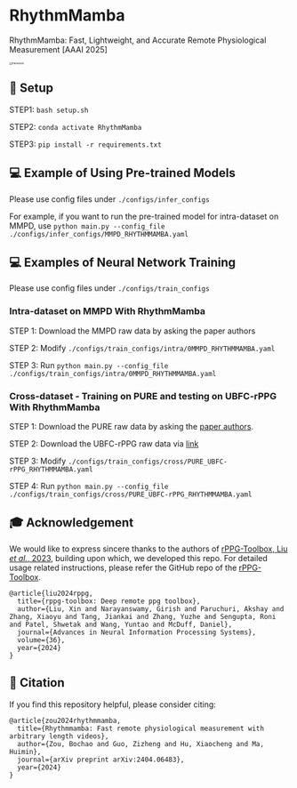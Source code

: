# RhythmMamba

RhythmMamba: Fast, Lightweight, and Accurate Remote Physiological Measurement [AAAI 2025]

<img src="./figures/framework.jpg" alt="framework" style="zoom: 30%;" />



## :wrench: Setup

STEP1: `bash setup.sh` 

STEP2: `conda activate RhythmMamba` 

STEP3: `pip install -r requirements.txt` 




## :computer: Example of Using Pre-trained Models 

Please use config files under `./configs/infer_configs`

For example, if you want to run the pre-trained model for intra-dataset on MMPD, use `python main.py --config_file ./configs/infer_configs/MMPD_RHYTHMMAMBA.yaml`

## :computer: Examples of Neural Network Training

Please use config files under `./configs/train_configs`

### Intra-dataset on MMPD With RhythmMamba

STEP 1: Download the MMPD raw data by asking the paper authors

STEP 2: Modify `./configs/train_configs/intra/0MMPD_RHYTHMMAMBA.yaml` 

STEP 3: Run `python main.py --config_file ./configs/train_configs/intra/0MMPD_RHYTHMMAMBA.yaml` 

### Cross-dataset - Training on PURE and testing on UBFC-rPPG With RhythmMamba

STEP 1: Download the PURE raw data by asking the [paper authors](https://www.tu-ilmenau.de/universitaet/fakultaeten/fakultaet-informatik-und-automatisierung/profil/institute-und-fachgebiete/institut-fuer-technische-informatik-und-ingenieurinformatik/fachgebiet-neuroinformatik-und-kognitive-robotik/data-sets-code/pulse-rate-detection-dataset-pure).

STEP 2: Download the UBFC-rPPG raw data via [link](https://sites.google.com/view/ybenezeth/ubfcrppg)

STEP 3: Modify `./configs/train_configs/cross/PURE_UBFC-rPPG_RHYTHMMAMBA.yaml` 

STEP 4: Run `python main.py --config_file ./configs/train_configs/cross/PURE_UBFC-rPPG_RHYTHMMAMBA.yaml` 




## 🎓 Acknowledgement

We would like to express sincere thanks to the authors of [rPPG-Toolbox, Liu *et al.*, 2023](https://proceedings.neurips.cc/paper_files/paper/2023/hash/d7d0d548a6317407e02230f15ce75817-Abstract-Datasets_and_Benchmarks.html), building upon which, we developed this repo. For detailed usage related instructions, please refer the GitHub repo of the [rPPG-Toolbox](https://github.com/ubicomplab/rPPG-Toolbox).
```
@article{liu2024rppg,
  title={rppg-toolbox: Deep remote ppg toolbox},
  author={Liu, Xin and Narayanswamy, Girish and Paruchuri, Akshay and Zhang, Xiaoyu and Tang, Jiankai and Zhang, Yuzhe and Sengupta, Roni and Patel, Shwetak and Wang, Yuntao and McDuff, Daniel},
  journal={Advances in Neural Information Processing Systems},
  volume={36},
  year={2024}
}
```



## 📜 Citation

If you find this repository helpful, please consider citing:

```
@article{zou2024rhythmmamba,
  title={Rhythmmamba: Fast remote physiological measurement with arbitrary length videos},
  author={Zou, Bochao and Guo, Zizheng and Hu, Xiaocheng and Ma, Huimin},
  journal={arXiv preprint arXiv:2404.06483},
  year={2024}
}
```
